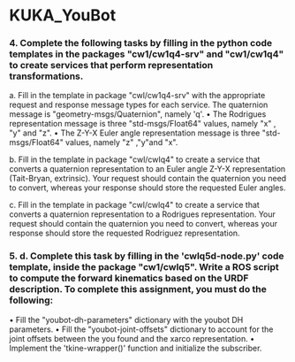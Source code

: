 # KUKA_YouBot

### 4. Complete the following tasks by filling in the python code templates in the packages "cw1/cw1q4-srv" and "cw1/cw1q4" to create services that perform representation transformations. 

a. Fill in the template in package "cwl/cw1q4-srv" with the appropriate request and response message types for each service.
The quaternion message is "geometry-msgs/Quaternion", namely 'q'.
• The Rodrigues representation message is three "std-msgs/FIoat64" values, namely "x" , "y" and "z". 
• The Z-Y-X Euler angle representation message is three "std-msgs/FIoat64" values, namely "z" ,"y"and "x". 

b. Fill in the template in package "cwl/cwIq4" to create a service that converts a quaternion representation to an Euler angle Z-Y-X representation (Tait-Bryan, extrinsic). Your request should contain the quaternion you need to convert, whereas your response should store the requested Euler angles. 

c. Fill in the template in package "cwl/cwlq4" to create a service that converts a quaternion representation to a Rodrigues representation. Your request should contain the quaternion you need to convert, whereas your response should store the requested Rodriguez representation.

### 5. d. Complete this task by filling in the 'cwlq5d-node.py' code template, inside the package "cw1/cwlq5". Write a ROS script to compute the forward kinematics based on the URDF description. To complete this assignment, you must do the following: 
• Fill the "youbot-dh-parameters" dictionary with the youbot DH parameters.
• Fill the "youbot-joint-offsets" dictionary to account for the joint offsets between the you found and the xarco representation. 
• Implement the 'tkine-wrapper()' function and initialize the subscriber.
